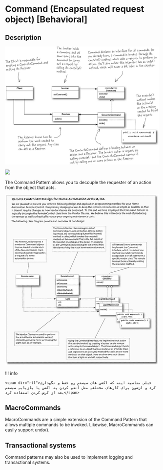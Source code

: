 # Command (Encapsulated request object) [Behavioral]

## Description

![](command/image1.jpg)

<img src="image2.jpg" style="width:4.17012in" />

The Command Pattern allows you to decouple the requester of an action from the object that acts.

![](command/image3.jpg)

!!! info

    <span dir="rtl">خیلی مناسبه اینه که اکشن های سیستم رو حفظ و نگهداری کرد و ازشون برای کارهای مختلفی مثل آندو کردن یه اکشن یا بازیابی سیستم بعد از کرش کردن استفاده کرد</span>

## MacroCommands

MacroCommands are a simple extension of the Command Pattern that allows multiple commands to be invoked.
Likewise, MacroCommands can easily support undo().

## Transactional systems

Command patterns may also be used to implement logging and transactional systems.
